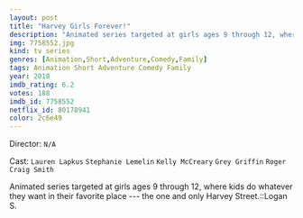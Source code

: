 ```yaml
---
layout: post
title: "Harvey Girls Forever!"
description: "Animated series targeted at girls ages 9 through 12, where kids do whatever they want in their favorite place --- the one and only Harvey Street.::Logan S..."
img: 7758552.jpg
kind: tv series
genres: [Animation,Short,Adventure,Comedy,Family]
tags: Animation Short Adventure Comedy Family 
year: 2018
imdb_rating: 6.2
votes: 188
imdb_id: 7758552
netflix_id: 80178941
color: 2c6e49
---
```

Director: `N/A`  

Cast: `Lauren Lapkus` `Stephanie Lemelin` `Kelly McCreary` `Grey Griffin` `Roger Craig Smith` 

Animated series targeted at girls ages 9 through 12, where kids do whatever they want in their favorite place --- the one and only Harvey Street.::Logan S.